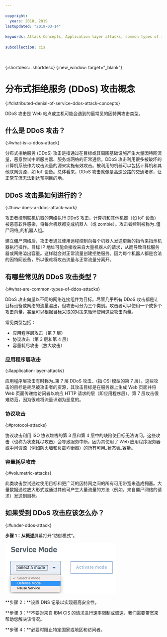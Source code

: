 ```yaml
---

copyright:
  years: 2018, 2019
lastupdated: "2019-03-14"

keywords: Attack Concepts, Application layer attacks, common types of internet attacks

subcollection: cis

---
```


{:shortdesc: .shortdesc}
{:new_window: target="_blank"}

# 分布式拒绝服务 (DDoS) 攻击概念
{:#distributed-denial-of-service-ddos-attack-concepts}

DDoS 攻击是 Web 站点或主机可能会遇到的最常见的因特网攻击类型。

## 什么是 DDoS 攻击？
{:#what-is-a-ddos-attack}

分布式拒绝服务 (DDoS) 攻击是指通过在目标或其周围基础设施产生大量因特网流量，恶意尝试中断服务器、服务或网络的正常通信。DDoS 攻击利用很多被破坏的计算机系统作为攻击流量的源来实施有效攻击。被利用的机器可以包括计算机和其他联网资源，如 IoT 设备。总体看来，DDoS 攻击就像是高速公路的交通堵塞，让正常车流无法到达预期目的地。

## DDoS 攻击是如何进行的？
{:#how-does-a-ddos-attack-work}

攻击者控制联机机器的网络执行 DDoS 攻击。计算机和其他机器（如 IoT 设备）被恶意软件感染，将每台机器都变成机器人（或 zombie）。攻击者控制被称为_僵尸网络_的机器人组。 

建立僵尸网络后，攻击者通过使用远程控制向每个机器人发送更新的指令来指示机器执行操作。目标 IP 地址可能会接收来自大量机器人的请求，从而导致目标服务器或网络溢出容量。这样就会对正常流量创建拒绝服务。因为每个机器人都是合法的因特网设备，所以很难将攻击流量与正常流量分离开。 

## 有哪些常见的 DDoS 攻击类型？
{:#what-are-common-types-of-ddos-attacks}

DDoS 攻击向量以不同的网络连接组件为目标。尽管几乎所有 DDoS 攻击都是让目标设备或网络的流量溢出，但攻击可分为三个类别。攻击者可以使用一个或多个攻击向量，甚至可以根据目标采取的对策来循环使用这些攻击向量。

常见类型包括：

 * 应用程序层攻击（第 7 层）
 * 协议攻击（第 3 层和第 4 层）
 * 容量耗尽攻击（放大攻击）

### 应用程序层攻击
{:#application-layer-attacks}

应用程序层攻击有时称为_第 7 层 DDoS 攻击_（指 OSI 模型的第 7 层）。这些攻击的目标是耗尽被攻击者的资源，其攻击目标是在服务器上生成 Web 页面并将 Web 页面传递给访问者以响应 HTTP 请求的层（即应用程序层）。第 7 层攻击很难防范，因为很难将流量识别为恶意的。

### 协议攻击
{:#protocol-attacks}

协议攻击利用 ISO 协议堆栈的第 3 层和第 4 层中的缺陷使目标无法访问。这些攻击（也称为状态耗尽攻击）会导致服务中断，因为其使用了 Web 应用程序服务器或中间资源（例如防火墙和负载均衡器）的所有可用_状态表_容量。 
  
### 容量耗尽攻击
{:#volumetric-attacks}

此类攻击尝试通过使用目标和更广泛的因特网之间的所有可用带宽来造成拥塞。大量数据通过放大形式或通过其他可产生大量流量的方法（例如，来自僵尸网络的请求）发送到目标。 


## 如果受到 DDoS 攻击应该怎么办？
{:#under-ddos-attack}

**步骤 1：**从**概述**屏幕打开“防御模式”。 

![防御模式](images/defense-mode.png)

**步骤 2：**设置 DNS 记录以实现最高安全性。

**步骤 3：**不要对来自 IBM CIS 的请求进行速率限制或调速，我们需要带宽来帮助您解决该情况。

**步骤 4：**必要时阻止特定国家或地区和访问者。
